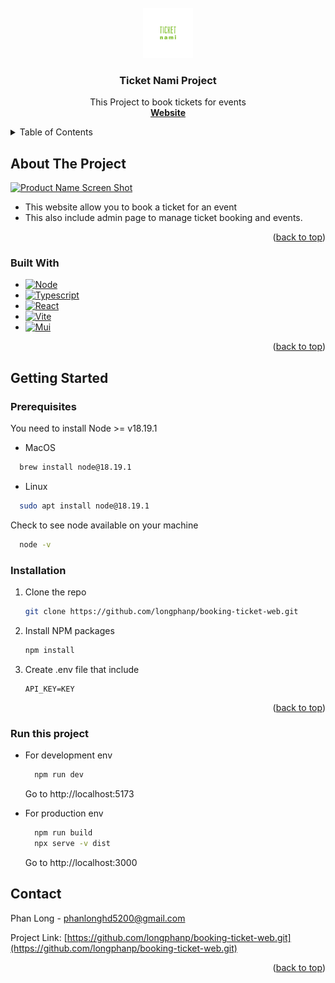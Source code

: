 <!-- PROJECT LOGO -->
<br />
<div align="center">
  <a href="https://github.com/othneildrew/Best-README-Template">
<img src="src/assets/project-name.svg" alt="Logo" width="80" height="80">
  </a>

  <h3 align="center">Ticket Nami Project</h3>

  <p align="center">
    This Project to book tickets for events
    <br />
    <a href="https://ticket.longphanp.com"><strong>Website</strong></a>
  </p>
</div>

<!-- TABLE OF CONTENTS -->
<details>
  <summary>Table of Contents</summary>
  <ol>
    <li>
      <a href="#about-the-project">About The Project</a>
      <ul>
        <li><a href="#built-with">Built With</a></li>
      </ul>
    </li>
    <li>
      <a href="#getting-started">Getting Started</a>
      <ul>
        <li><a href="#prerequisites">Prerequisites</a></li>
        <li><a href="#installation">Installation</a></li>
      </ul>
    </li>
    <li><a href="#usage">Usage</a></li>
    <li><a href="#roadmap">Roadmap</a></li>
    <li><a href="#contributing">Contributing</a></li>
    <li><a href="#license">License</a></li>
    <li><a href="#contact">Contact</a></li>
    <li><a href="#acknowledgments">Acknowledgments</a></li>
  </ol>
</details>

<!-- ABOUT THE PROJECT -->

## About The Project

[![Product Name Screen Shot][product-screenshot]](src/assets/screenshot.png)

- This website allow you to book a ticket for an event
- This also include admin page to manage ticket booking and events.

<p align="right">(<a href="#readme-top">back to top</a>)</p>

### Built With

- [![Node][Node]][Node-url]
- [![Typescript][Typescript]][Typescript-url]
- [![React][React.js]][React-url]
- [![Vite][Vite]][Vite-url]
- [![Mui][Mui]][Mui-url]

<p align="right">(<a href="#readme-top">back to top</a>)</p>

<!-- GETTING STARTED -->

## Getting Started

### Prerequisites

You need to install Node >= v18.19.1

- MacOS

```bash
  brew install node@18.19.1
```

- Linux

```bash
  sudo apt install node@18.19.1
```

Check to see node available on your machine

```bash
  node -v
```

### Installation

1. Clone the repo
   ```sh
   git clone https://github.com/longphanp/booking-ticket-web.git
   ```
2. Install NPM packages
   ```sh
   npm install
   ```
3. Create .env file that include
   ```
   API_KEY=KEY
   ```

<p align="right">(<a href="#readme-top">back to top</a>)</p>

<!-- USAGE EXAMPLES -->

### Run this project

- For development env

  ```bash
    npm run dev
  ```

  Go to http://localhost:5173

- For production env

  ```bash
    npm run build
    npx serve -v dist
  ```

  Go to http://localhost:3000

## Contact

Phan Long - phanlonghd5200@gmail.com

Project Link: [https://github.com/longphanp/booking-ticket-web.git](https://github.com/longphanp/booking-ticket-web.git)

<p align="right">(<a href="#readme-top">back to top</a>)</p>

<!-- MARKDOWN LINKS & IMAGES -->
<!-- https://www.markdownguide.org/basic-syntax/#reference-style-links -->

[product-screenshot]: images/screenshot.png
[React.js]: https://img.shields.io/badge/React-20232A?style=for-the-badge&logo=react&logoColor=61DAFB
[React-url]: https://reactjs.org/
[Vite]: https://img.shields.io/badge/vite-%23646CFF.svg?style=for-the-badge&logo=vite&logoColor=white
[Vite-url]: https://vitejs.dev/
[Mui]: https://img.shields.io/badge/MUI-%230081CB.svg?style=for-the-badge&logo=mui&logoColor=white
[Mui-url]: https://mui.com/
[Node]: https://img.shields.io/badge/node.js-6DA55F?style=for-the-badge&logo=node.js&logoColor=white
[Node-url]: https://nodejs.org/en
[Typescript]: https://img.shields.io/badge/typescript-%23007ACC.svg?style=for-the-badge&logo=typescript&logoColor=white
[Typescript-url]: https://www.typescriptlang.org/
